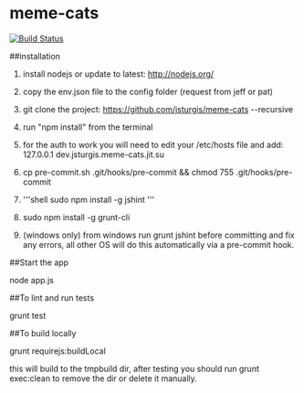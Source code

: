 meme-cats
===============

[![Build Status](https://secure.travis-ci.org/jsturgis/meme-cats.png)](http://travis-ci.org/jsturgis/meme-cats)

##installation

1. install nodejs or update to latest:
	http://nodejs.org/

2. copy the env.json file to the config folder (request from jeff or pat)

3. git clone the project:
	https://github.com/jsturgis/meme-cats --recursive

4. run "npm install" from the terminal

5. for the auth to work you will need to edit your /etc/hosts file and add:
	127.0.0.1	dev.jsturgis.meme-cats.jit.su

6. cp pre-commit.sh .git/hooks/pre-commit && chmod 755 .git/hooks/pre-commit

7. '''shell
	sudo npm install -g jshint
	'''

8. sudo npm install -g grunt-cli

9. (windows only) from windows run grunt jshint before committing and fix any errors, all other OS will do this automatically via a pre-commit hook.

##Start the app

node app.js

##To lint and run tests

grunt test

##To build locally

grunt requirejs:buildLocal

this will build to the tmpbuild dir, after testing you should run grunt exec:clean to remove the dir or delete it manually.